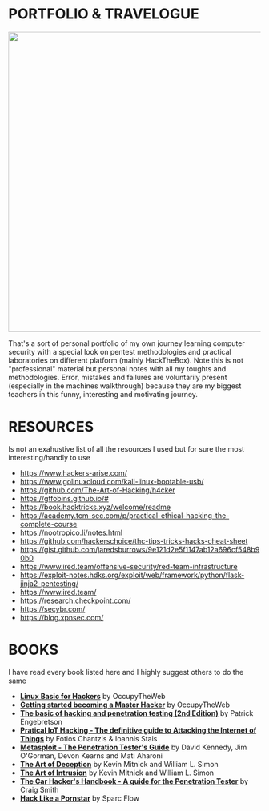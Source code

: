 # PORTFOLIO & TRAVELOGUE

<img src="https://github.com/alstephh/This_Is_Just_A_Hobby/assets/50571084/d4a4356a-8a39-4d04-bb02-84e14cac7152" width="600" />
                  
That's a sort of personal portfolio of my own journey learning computer security with a special look on pentest methodologies and practical laboratories on different platform (mainly HackTheBox).
Note this is not "professional" material but personal notes with all my toughts and methodologies. Error, mistakes and failures are voluntarily present (especially in the machines walkthrough) because they are my biggest teachers in this funny, interesting and motivating journey. 


# RESOURCES
Is not an exahustive list of all the resources I used but for sure the most interesting/handly to use

* https://www.hackers-arise.com/
* https://www.golinuxcloud.com/kali-linux-bootable-usb/
* https://github.com/The-Art-of-Hacking/h4cker
* https://gtfobins.github.io/#
* https://book.hacktricks.xyz/welcome/readme
* https://academy.tcm-sec.com/p/practical-ethical-hacking-the-complete-course
* https://nootropico.li/notes.html
* https://github.com/hackerschoice/thc-tips-tricks-hacks-cheat-sheet
* https://gist.github.com/jaredsburrows/9e121d2e5f1147ab12a696cf548b90b0
* https://www.ired.team/offensive-security/red-team-infrastructure
* https://exploit-notes.hdks.org/exploit/web/framework/python/flask-jinja2-pentesting/
* https://www.ired.team/
* https://research.checkpoint.com/
* https://secybr.com/
* https://blog.xpnsec.com/

# BOOKS
I have read every book listed here and I highly suggest others to do the same 

* <u>**Linux Basic for Hackers**</u> by OccupyTheWeb
* <u>**Getting started becoming a Master Hacker**</u> by OccupyTheWeb
* <u>**The basic of hacking and penetration testing (2nd Edition)**</u> by Patrick Engebretson
* <u>**Pratical IoT Hacking - The definitive guide to Attacking the Internet of Things**</u> by Fotios Chantzis & Ioannis Stais
* <u>**Metasploit - The Penetration Tester's Guide**</u> by David Kennedy, Jim O'Gorman, Devon Kearns and Mati Aharoni
* <u>**The Art of Deception**</u> by Kevin Mitnick and William L. Simon
* <u>**The Art of Intrusion**</u> by Kevin Mitnick and William L. Simon
* <u>**The Car Hacker's Handbook - A guide for the Penetration Tester**</u> by Craig Smith
* <u>**Hack Like a Pornstar**</u> by Sparc Flow
